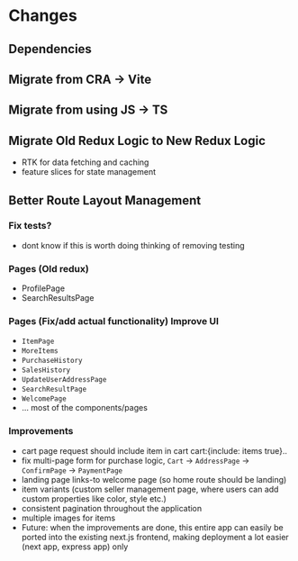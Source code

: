 # Changes

## Dependencies

## Migrate from CRA -> Vite

## Migrate from using JS -> TS

## Migrate Old Redux Logic to New Redux Logic

- RTK for data fetching and caching
- feature slices for state management

## Better Route Layout Management

<!-- TODO -->

### Fix tests?

- dont know if this is worth doing thinking of removing testing

### Pages (Old redux)

- ProfilePage
- SearchResultsPage

### Pages (Fix/add actual functionality) Improve UI

- `ItemPage`
- `MoreItems`
- `PurchaseHistory`
- `SalesHistory`
- `UpdateUserAddressPage`
- `SearchResultPage`
- `WelcomePage`
- ... most of the components/pages

### Improvements

- cart page request should include item in cart cart:{include: items true}..
- fix multi-page form for purchase logic, `Cart` -> `AddressPage` -> `ConfirmPage` -> `PaymentPage`
- landing page links-to welcome page (so home route should be landing)
- item variants (custom seller management page, where users can add custom properties like color, style etc.)
- consistent pagination throughout the application
- multiple images for items
- Future: when the improvements are done, this entire app can easily be ported into the existing next.js frontend, making deployment a lot easier (next app, express app) only
